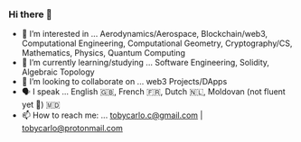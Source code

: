 ### Hi there 👋

- 🔭 I’m interested in ... Aerodynamics/Aerospace, Blockchain/web3, Computational      Engineering, Computational Geometry, Cryptography/CS, Mathematics, Physics, Quantum Computing
- 🌱 I’m currently learning/studying ... Software Engineering, Solidity, Algebraic Topology
- 👯 I’m looking to collaborate on ... web3 Projects/DApps 
- 🗣 I speak ... English 🇬🇧, French 🇫🇷, Dutch 🇳🇱, Moldovan (not fluent yet 🙂) 🇲🇩
- 📫 How to reach me: ... tobycarlo.c@gmail.com | tobycarlo@protonmail.com
